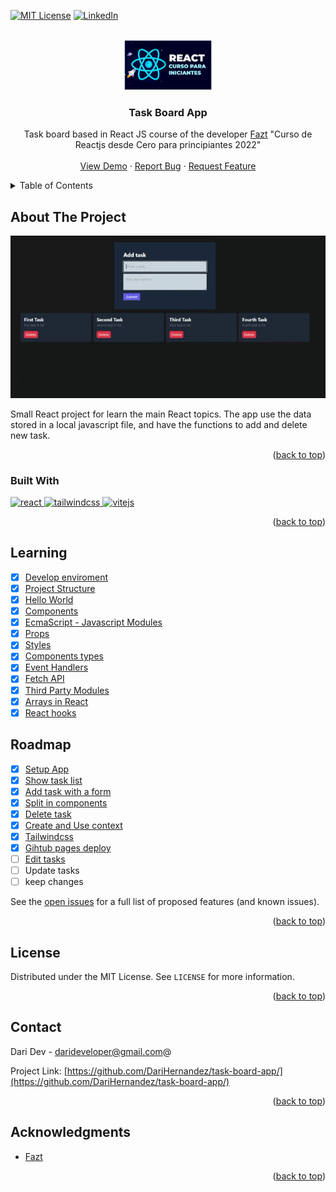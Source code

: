 <!-- Improved compatibility of back to top link: See: https://github.com/othneildrew/Best-README-Template/pull/73 -->
<a name="readme-top"></a>
<!--
*** Thanks for checking out the Best-README-Template. If you have a suggestion
*** that would make this better, please fork the repo and create a pull request
*** or simply open an issue with the tag "enhancement".
*** Don't forget to give the project a star!
*** Thanks again! Now go create something AMAZING! :D
-->



<!-- PROJECT SHIELDS -->
<!--
*** I'm using markdown "reference style" links for readability.
*** Reference links are enclosed in brackets [ ] instead of parentheses ( ).
*** See the bottom of this document for the declaration of the reference variables
*** for contributors-url, forks-url, etc. This is an optional, concise syntax you may use.
*** https://www.markdownguide.org/basic-syntax/#reference-style-links
-->
[![MIT License][license-shield]][license-url]
[![LinkedIn][linkedin-shield]][linkedin-url]



<!-- PROJECT LOGO -->
<br />
<div align="center">
  <a href="https://github.com/DariHernandez/task-board-app/">
    <img src="public/course-logo.webp" alt="Logo" height="80">
  </a>

<h3 align="center">Task Board App</h3>

  <p align="center">
    Task board based in React JS course of the developer   
    <a href="https://faztweb.com/">Fazt</a> "Curso de Reactjs desde Cero para principiantes 2022"
    <br />
    <br />
    <a href="https://darihernandez.github.io/task-board-app/">View Demo</a>
    ·
    <a href="https://github.com/DariHernandez/task-board-app/issues">Report Bug</a>
    ·
    <a href="https://github.com/DariHernandez/task-board-app/issues">Request Feature</a>
  </p>
</div>

<!-- TABLE OF CONTENTS -->
<details>
  <summary>Table of Contents</summary>
  <ol>
    <li>
      <a href="#about-the-project">About The Project</a>
      <ul>
        <li><a href="#built-with">Built With</a></li>
      </ul>
    </li>
    <li><a href="#learning">Learning</a></li>
    <li><a href="#roadmap">Roadmap</a></li>
    <li><a href="#license">License</a></li>
    <li><a href="#contact">Contact</a></li>
    <li><a href="#acknowledgments">Acknowledgments</a></li>
  </ol>
</details>



<!-- ABOUT THE PROJECT -->
## About The Project

[![Result Screen Shot][product-screenshot]](https://darihernandez.github.io/task-board-app/)

Small React project for learn the main React topics. The app use the data stored in a local javascript file, and have the functions to add and delete new task. 

<p align="right">(<a href="#readme-top">back to top</a>)</p>



### Built With

<a href="https://es.reactjs.org/">
  <img src="https://cdn.svgporn.com/logos/react.svg" width="50" alt="react" title="react">
</a>
<a href="https://tailwindcss.com/" >
  <img src="https://cdn.svgporn.com/logos/tailwindcss-icon.svg" width="50" alt="tailwindcss" title="tailwindcss">
</a>
<a href="https://vitejs.dev/">
  <img src="https://cdn.svgporn.com/logos/vitejs.svg" width="50" alt="vitejs" title="vitejs">
</a>

<p align="right">(<a href="#readme-top">back to top</a>)</p>

<!-- LEARNING -->
## Learning
- [x] [Develop enviroment](notes/1%20Develop%20enviroment%20b57e54cafe3f49db94765b0ed53e070a.md)
- [x] [Project Structure](notes/2%20Project%20Structure%20267de93c187145eb9013c194b6e1c6b8.md)
- [x] [Hello World](notes/3%20Hello%20World%205268bb4967b14e54b61d3eb187e24a3a.md)
- [x] [Components](notes/4%20Components%2096cedf5281b54f27b64d424abeea7a3b.md)
- [x] [EcmaScript - Javascript Modules](notes/6%20EcmaScript%20-%20Javascript%20Modules%2031b3be139be94b478703f0f156887a12.md)
- [x] [Props](notes/7%20Props%203eded68a20cc4fc6b0081a371522dd61.md)
- [x] [Styles](notes/8%20Styles%205e01a947ab8b4e3e9841b671a2775782.md)
- [x] [Components types](notes/9%20Components%20types%203e9b7966f0df419cbb4f2c41632d71f7.md)
- [x] [Event Handlers](notes/10%20Event%20Handlers%20a4ac2aad1a9249e59ab33517eb2d7c58.md)
- [x] [Fetch API](notes/11%20Fetch%20API%209392a4316a3e47958fd4fc22c69b445e.md)
- [x] [Third Party Modules](notes/12%20Third%20Party%20Modules%20eaa254fb8ec0488bb0f1ea77ce49d807.md)
- [x] [Arrays in React](notes/13%20Arrays%20in%20React%20d61a092dbc3a49a5836e6a94b2dbb5b6.md)
- [x] [React hooks](notes/14%20React%20hooks%20e794a426dd5e4c8f9248621d62a2a4d2.md)

<!-- ROADMAP -->
## Roadmap

- [x] [Setup App](notes/15%20Setup%20App%20dcdc7d19e89d444c991d98b30e1bcc77.md)
- [x] [Show task list](notes/16%20Show%20task%20list%20c891ee7bb2054c049d9b729b93e548b0.md)
- [x] [Add task with a form](notes/17%20Add%20task%20with%20a%20form%20d07c59d8d69e4c67b935e33deb5e7dbc.md)
- [x] [Split in components](notes/19%20Split%20in%20components%20e3fb51f0411c4a0f98ae9e33adcc770e.md)
- [x] [Delete task](notes/20%20Delete%20task%207c952fa090c74164997389fec3baf134.md)
- [x] [Create and Use context](notes/21%20Create%20and%20Use%20context%20145f140234034ed898958a90c9ee43ef.md)
- [x] [Tailwindcss](notes/22%20Tailwindcss%2085ff7eff885d4d00803f7832d90c1569.md)
- [x] [Gihtub pages deploy](notes/23%20Gihtub%20pages%20deploy%2071671f5d272c4b17a096c12daf035433.md)
- [ ] [Edit tasks](notes/23%20Gihtub%20pages%20deploy%2071671f5d272c4b17a096c12daf035433.md)
- [ ] Update tasks
- [ ] keep changes

See the [open issues](https://github.com/DariHernandez/task-board-app/issues) for a full list of proposed features (and known issues).

<p align="right">(<a href="#readme-top">back to top</a>)</p>


<!-- LICENSE -->
## License

Distributed under the MIT License. See `LICENSE` for more information.

<p align="right">(<a href="#readme-top">back to top</a>)</p>



<!-- CONTACT -->
## Contact

Dari Dev - darideveloper@gmail.com@

Project Link: [https://github.com/DariHernandez/task-board-app/](https://github.com/DariHernandez/task-board-app/)

<p align="right">(<a href="#readme-top">back to top</a>)</p>



<!-- ACKNOWLEDGMENTS -->
## Acknowledgments

* [Fazt](https://faztweb.com/)

<p align="right">(<a href="#readme-top">back to top</a>)</p>



<!-- MARKDOWN LINKS & IMAGES -->
<!-- https://www.markdownguide.org/basic-syntax/#reference-style-links -->
[contributors-shield]: https://img.shields.io/github/contributors/DariHernandez/task-board-app.svg?style=for-the-badge
[contributors-url]: https://github.com/DariHernandez/task-board-app//graphs/contributors
[forks-shield]: https://img.shields.io/github/forks/DariHernandez/task-board-app.svg?style=for-the-badge
[forks-url]: https://github.com/DariHernandez/task-board-app//network/members
[stars-shield]: https://img.shields.io/github/stars/DariHernandez/task-board-app.svg?style=for-the-badge
[stars-url]: https://github.com/DariHernandez/task-board-app//stargazers
[issues-shield]: https://img.shields.io/github/issues/DariHernandez/task-board-app.svg?style=for-the-badge
[issues-url]: https://github.com/DariHernandez/task-board-app/issues
[license-shield]: https://img.shields.io/github/license/DariHernandez/task-board-app.svg?style=for-the-badge
[license-url]: https://github.com/DariHernandez/task-board-app//blob/master/LICENSE
[linkedin-shield]: https://img.shields.io/badge/-LinkedIn-black.svg?style=for-the-badge&logo=linkedin&colorB=555
[linkedin-url]: https://www.linkedin.com/in/francisco-dari-hernandez-6456b6181/
[product-screenshot]: public/screenshot.gif
[Next.js]: https://img.shields.io/badge/next.js-000000?style=for-the-badge&logo=nextdotjs&logoColor=white
[Next-url]: https://nextjs.org/
[React.js]: https://img.shields.io/badge/React-20232A?style=for-the-badge&logo=react&logoColor=61DAFB
[React-url]: https://reactjs.org/
[Vite.js]: public/shelds/vite.svg
[Vite-url]: https://reactjs.org/
[Tailwind.CSS]: https://img.shields.io/badge/tailwindcss-%2338B2AC.svg?style=for-the-badge&logo=tailwind-css&logoColor=white
[TailwindCSS-url]: https://reactjs.org/
[Vue.js]: public/shelds/vite.svg
[Vue-url]: https://vitejs.dev/
[Angular.io]: https://img.shields.io/badge/Angular-DD0031?style=for-the-badge&logo=angular&logoColor=white
[Angular-url]: https://angular.io/
[Svelte.dev]: https://img.shields.io/badge/Svelte-4A4A55?style=for-the-badge&logo=svelte&logoColor=FF3E00
[Svelte-url]: https://svelte.dev/
[Laravel.com]: https://img.shields.io/badge/Laravel-FF2D20?style=for-the-badge&logo=laravel&logoColor=white
[Laravel-url]: https://laravel.com
[Bootstrap.com]: https://img.shields.io/badge/Bootstrap-563D7C?style=for-the-badge&logo=bootstrap&logoColor=white
[Bootstrap-url]: https://getbootstrap.com
[JQuery.com]: https://img.shields.io/badge/jQuery-0769AD?style=for-the-badge&logo=jquery&logoColor=white
[JQuery-url]: https://jquery.com 
